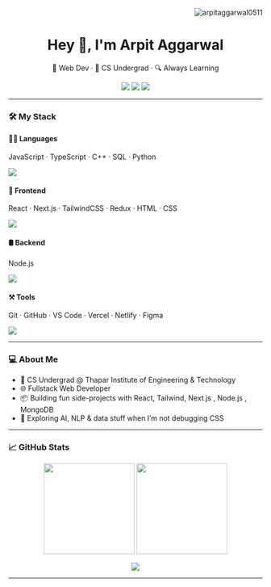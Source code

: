 <p align="right">
  <img src="https://komarev.com/ghpvc/?username=arpitaggarwal0511&label=Profile%20views&color=0e75b6&style=flat" alt="arpitaggarwal0511" />
</p>
<h1 align="center">Hey 👋, I'm Arpit Aggarwal</h1>
<p align="center">
  🚀 Web Dev · 🧠 CS Undergrad · 🔍 Always Learning
</p>

<p align="center">
  <a href="https://github.com/arpitaggarwal0511"><img src="https://img.shields.io/github/followers/arpitaggarwal0511?label=Follow&style=social"></a>
  <a href="mailto:arpitaggarwal0511@gmail.com"><img src="https://img.shields.io/badge/Gmail-Contact-red?logo=gmail&style=flat-square"></a>
  <a href="https://www.linkedin.com/in/arpit-aggarwal-5b6040257/"><img src="https://img.shields.io/badge/LinkedIn-Connect-blue?logo=linkedin&style=flat-square"></a>
</p>

---

### 🛠️ My Stack

#### 👨‍💻 Languages  
JavaScript · TypeScript · C++ · SQL · Python  
<p>
  <img src="https://skillicons.dev/icons?i=js,ts,cpp,python" />
</p>

#### 🎨 Frontend  
React · Next.js · TailwindCSS · Redux · HTML · CSS  
<p>
  <img src="https://skillicons.dev/icons?i=react,nextjs,tailwind,redux,html,css" />
</p>

#### 🛢️ Backend  
Node.js   
<p>
  <img src="https://skillicons.dev/icons?i=nodejs" />
</p>

#### ⚒️ Tools  
Git · GitHub · VS Code · Vercel · Netlify · Figma  
<p>
  <img src="https://skillicons.dev/icons?i=git,github,vscode,vercel,netlify,figma" />
</p>


---

### 💻 About Me

- 🏫 CS Undergrad @ Thapar Institute of Engineering & Technology 
- 🌐 Fullstack Web Developer  
- 📦 Building fun side-projects with React, Tailwind, Next.js , Node.js , MongoDB  
- 🧠 Exploring AI, NLP & data stuff when I’m not debugging CSS  
---


### 📈 GitHub Stats

<p align="center"> <img src="https://github-readme-stats.vercel.app/api?username=arpitaggarwal0511&show_icons=true&theme=react&border_radius=10" height="180"/> <img src="https://github-readme-streak-stats.herokuapp.com?user=arpitaggarwal0511&theme=react&border_radius=10" height="180"/> </p> <p align="center"> <img src="https://github-readme-stats.vercel.app/api/top-langs/?username=arpitaggarwal0511&layout=compact&theme=react&border_radius=10" /> </p>

---


